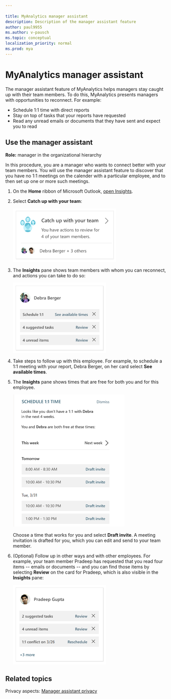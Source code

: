 ```yaml
---

title: MyAnalytics manager assistant
description: Description of the manager assistant feature
author: paul9955
ms.author: v-pausch
ms.topic: conceptual
localization_priority: normal 
ms.prod: mya
---
```


# MyAnalytics manager assistant

The manager assistant feature of MyAnalytics helps managers stay caught up with their team members. To do this, MyAnalytics presents managers with opportunities to reconnect. For example: 

 * Schedule 1:1 time with direct reports 
 * Stay on top of tasks that your reports have requested
 * Read any unread emails or documents that they have sent and expect you to read

## Use the manager assistant

**Role:** manager in the organizational hierarchy

In this procedure, you are a manager who wants to connect better with your team members. You will use the manager assistant feature to discover that you have no 1:1 meetings on the calender with a particular employee, and to then set up one or more such meetings.  

1. On the **Home** ribbon of Microsoft Outlook, [open Insights](add-in#what-you-might-see). 

2. Select **Catch up with your team**:

   ![Focus plan card in digest](../../images/mya/use/catch-up.png)

3. The **Insights** pane shows team members with whom you can reconnect, and actions you can take to do so:

   ![Focus plan card in digest](../../images/mya/use/connect-actions-debra.png)

4. Take steps to follow up with this employee. For example, to schedule a 1:1 meeting with your report, Debra Berger, on her card select **See available times**. 

5. The **Insights** pane shows times that are free for both you and for this employee. 

   ![Focus plan card in digest](../../images/mya/use/schedule1-1.png)

   Choose a time that works for you and select **Draft invite**. A meeting invitation is drafted for you, which you can edit and send to your team member. 

6. (Optional) Follow up in other ways and with other employees. For example, your team member Pradeep has requested that you read four items -- emails or documents -- and you can find those items by selecting **Review** on the card for Pradeep, which is also visible in the **Insights** pane:

   ![Focus plan card in digest](../../images/mya/use/connect-actions-pradeep.png)

## Related topics

Privacy aspects: [Manager assistant privacy](../overview/privacy-guide-users.md#manager-assistant-privacy)


